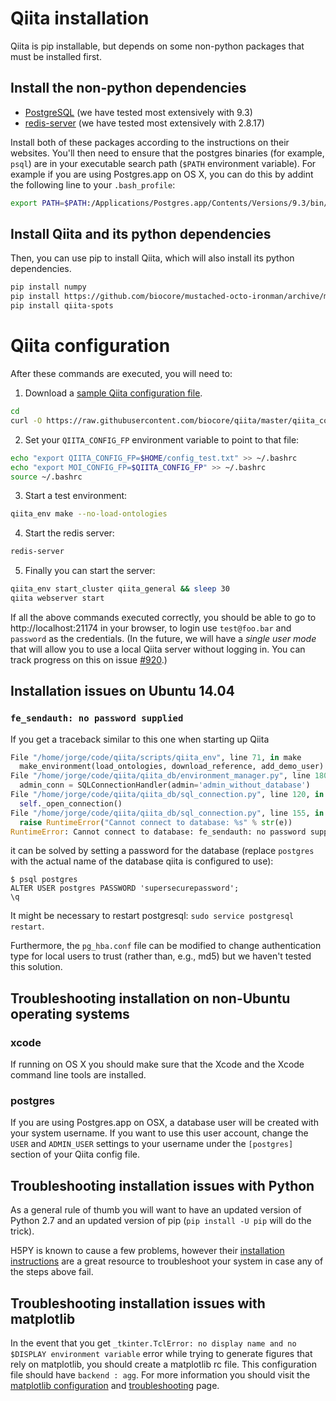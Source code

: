 Qiita installation
==================

Qiita is pip installable, but depends on some non-python packages that must be installed first.

Install the non-python dependencies
-----------------------------------

* [PostgreSQL](http://www.postgresql.org/download/) (we have tested most extensively with 9.3)
* [redis-server](http://redis.io) (we have tested most extensively with 2.8.17)

Install both of these packages according to the instructions on their websites.
You'll then need to ensure that the postgres binaries (for example, ``psql``)
are in your executable search path (``$PATH`` environment variable). For
example if you are using Postgres.app on OS X, you can do this by addint
the following line to your `.bash_profile`:

```bash
export PATH=$PATH:/Applications/Postgres.app/Contents/Versions/9.3/bin/
```

Install Qiita and its python dependencies
-----------------------------------------

Then, you can use pip to install Qiita, which will also install its python dependencies.

```bash
pip install numpy
pip install https://github.com/biocore/mustached-octo-ironman/archive/master.zip --no-deps
pip install qiita-spots
```

Qiita configuration
===================
After these commands are executed, you will need to:
1. Download a [sample Qiita configuration file](https://github.com/biocore/qiita/blob/master/qiita_core/support_files/config_test.txt).

  ```bash
  cd
  curl -O https://raw.githubusercontent.com/biocore/qiita/master/qiita_core/support_files/config_test.txt
  ```

2. Set your `QIITA_CONFIG_FP` environment variable to point to that file:

  ```bash
  echo "export QIITA_CONFIG_FP=$HOME/config_test.txt" >> ~/.bashrc
  echo "export MOI_CONFIG_FP=$QIITA_CONFIG_FP" >> ~/.bashrc
  source ~/.bashrc
  ```

3. Start a test environment:

  ```bash
  qiita_env make --no-load-ontologies
  ```

4. Start the redis server:
  ```bash
  redis-server
  ```

5. Finally you can start the server:

  ```bash
  qiita_env start_cluster qiita_general && sleep 30
  qiita webserver start
  ```

If all the above commands executed correctly, you should be able to go to http://localhost:21174 in your browser, to login use `test@foo.bar` and `password` as the credentials. (In the future, we will have a *single user mode* that will allow you to use a local Qiita server without logging in. You can track progress on this on issue [#920](https://github.com/biocore/qiita/issues/920).)

## Installation issues on Ubuntu 14.04

### `fe_sendauth: no password supplied`

If you get a traceback similar to this one when starting up Qiita
```python
File "/home/jorge/code/qiita/scripts/qiita_env", line 71, in make
  make_environment(load_ontologies, download_reference, add_demo_user)
File "/home/jorge/code/qiita/qiita_db/environment_manager.py", line 180, in make_environment
  admin_conn = SQLConnectionHandler(admin='admin_without_database')
File "/home/jorge/code/qiita/qiita_db/sql_connection.py", line 120, in __init__
  self._open_connection()
File "/home/jorge/code/qiita/qiita_db/sql_connection.py", line 155, in _open_connection
  raise RuntimeError("Cannot connect to database: %s" % str(e))
RuntimeError: Cannot connect to database: fe_sendauth: no password supplied
```
it can be solved by setting a password for the database (replace `postgres` with the actual name of the database qiita is configured to use):
```
$ psql postgres
ALTER USER postgres PASSWORD 'supersecurepassword';
\q
```

It might be necessary to restart postgresql: `sudo service postgresql restart`.

Furthermore, the `pg_hba.conf` file can be modified to change authentication type for local users to trust (rather than, e.g., md5) but we haven't tested this solution.

## Troubleshooting installation on non-Ubuntu operating systems

### xcode

If running on OS X you should make sure that the Xcode and the Xcode command line tools are installed.

### postgres

If you are using Postgres.app on OSX, a database user will be created with your system username. If you want to use this user account, change the `USER` and `ADMIN_USER` settings to your username under the `[postgres]` section of your Qiita config file.

## Troubleshooting installation issues with Python

As a general rule of thumb you will want to have an updated version of Python
2.7 and an updated version of pip (`pip install -U pip` will do the trick).

H5PY is known to cause a few problems, however their [installation
instructions](http://docs.h5py.org/en/latest/build.html) are a great resource
to troubleshoot your system in case any of the steps above fail.

## Troubleshooting installation issues with matplotlib

In the event that you get `_tkinter.TclError: no display name and no $DISPLAY environment variable` error while trying to generate figures that rely on matplotlib, you should create a matplotlib rc file. This configuration file should have `backend : agg`. For more information you should visit the [matplotlib configuration](http://matplotlib.org/users/customizing.html) and [troubleshooting](http://matplotlib.org/faq/troubleshooting_faq.html#locating-matplotlib-config-dir) page.
